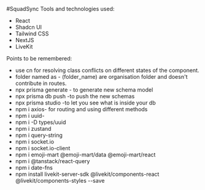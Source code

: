 #SquadSync
Tools and technologies used:

- React
- Shadcn UI
- Tailwind CSS
- NextJS
- LiveKit

Points to be remembered:

- use cn for resolving class conflicts on different states of the component.
- folder named as - (folder_name) are organisation folder and doesn't contribute in routes.
- npx prisma generate - to generate new schema model
- npx prisma db push -to push the new schemas
- npx prisma studio -to let you see what is inside your db
- npm i axios- for routing and using different methods
- npm i uuid-
- npm i -D types/uuid
- npm i zustand
- npm i query-string
- npm i socket.io
- npm i socket.io-client
- npm i emoji-mart @emoji-mart/data @emoji-mart/react
- npm i @tanstack/react-query
- npm i date-fns
- npm install livekit-server-sdk @livekit/components-react @livekit/components-styles --save